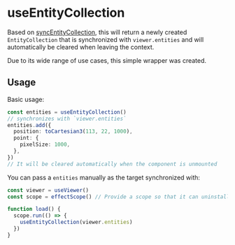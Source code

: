 # useEntityCollection

Based on [syncEntityCollection](/utils/syncEntityCollection.md), this will return a newly created `EntityCollection` that is synchronized with `viewer.entities` and will automatically be cleared when leaving the context.

Due to its wide range of use cases, this simple wrapper was created.

## Usage

Basic usage:

```ts
const entities = useEntityCollection()
// synchronizes with `viewer.entities`
entities.add({
  position: toCartesian3(113, 22, 1000),
  point: {
    pixelSize: 1000,
  },
})
// It will be cleared automatically when the component is unmounted
```

You can pass a `entities` manually as the target synchronized with:

```ts
const viewer = useViewer()
const scope = effectScope() // Provide a scope so that it can uninstall effect automatically

function load() {
  scope.run(() => {
    useEntityCollection(viewer.entities)
  })
}
```
